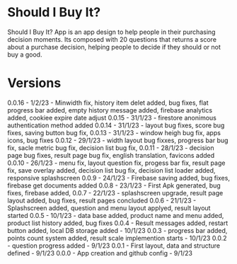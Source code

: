 # Should I Buy It?

Should I Buy It? App is an app design to help people in their purchasing decision moments. Its composed with 20 questions that returns a score about a purchase decision, helping people to decide if they should or not buy a good.

# Versions
0.0.16 - 1/2/23 - Minwidth fix, history item delet added, bug fixes, flat progress bar added, empty history message added, firebase analytics added, cookiee expire date adjust
0.0.15 - 31/1/23 - firestore anonimous authentication method added
0.0.14 - 31/1/23 - layout bug fixes, score bug fixes, saving button bug fix,
0.0.13 - 31/1/23 - window heigh bug fix, apps icons, bug fixes
0.0.12 - 29/1/23 - width layout bug fixxes, progress bar bug fix, sacle metric bug fix, decision list bug fix, 
0.0.11 - 28/1/23 - decision page bug fixes, result page bug fix, english translation, favicons added
0.0.10 - 26/1/23 - menu fix, layout question fix, progess bar fix, result page fix, save overlay added, decision list bug fix, decision list loader added, responsive splashscreen
0.0.9 - 24/1/23 - Firebase saving added, bug fixes, firebase get documents added
0.0.8 - 23/1/23 - First Apk generated, bug fixes, firebase added, 
0.0.7 - 22/1/23 - splashscreen upgrade, result page layout added, bug fixes, result pages concluded
0.0.6 - 21/1/23 - Splashscreen added, question and menu layout applyed, result layout started
0.0.5 - 10/1/23 - data base added, product name and menu added, product list history added, bug fixes
0.0.4 - Result messages added, restart button added, local DB storage added - 10/1/23
0.0.3 - progress bar added, points count system added, result scale implemention starts  - 10/1/23
0.0.2 - question progress added - 9/1/23
0.0.1 - First layout, data and structure defined - 9/1/23
0.0.0 - App creation and github config - 9/1/23